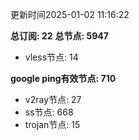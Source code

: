 更新时间2025-01-02 11:16:22

**总订阅: 22**
**总节点: 5947**
- vless节点: 14

**google ping有效节点: 710**
- v2ray节点: 27
- ss节点: 668
- trojan节点: 15
